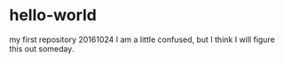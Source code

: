 # hello-world
my first repository 20161024
I am a little confused, but I think I will figure this out someday.
